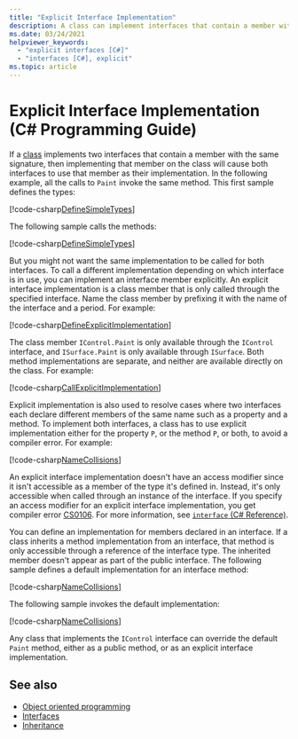 ```yaml
---
title: "Explicit Interface Implementation"
description: A class can implement interfaces that contain a member with the same signature in C#. Explicit implementation creates a class member specific to one interface.
ms.date: 03/24/2021
helpviewer_keywords: 
  - "explicit interfaces [C#]"
  - "interfaces [C#], explicit"
ms.topic: article
---
```

# Explicit Interface Implementation (C# Programming Guide)

If a [class](../../language-reference/keywords/class.md) implements two interfaces that contain a member with the same signature, then implementing that member on the class will cause both interfaces to use that member as their implementation. In the following example, all the calls to `Paint` invoke the same method. This first sample defines the types:

[!code-csharp[DefineSimpleTypes](~/samples/snippets/csharp/interfaces/ExplicitImplementation.cs#DefineTypes)]

The following sample calls the methods:

[!code-csharp[DefineSimpleTypes](~/samples/snippets/csharp/interfaces/ExplicitImplementation.cs#CallMethods)]

But you might not want the same implementation to be called for both interfaces. To call a different implementation depending on which interface is in use, you can implement an interface member explicitly. An explicit interface implementation is a class member that is only called through the specified interface. Name the class member by prefixing it with the name of the interface and a period. For example:

[!code-csharp[DefineExplicitImplementation](~/samples/snippets/csharp/interfaces/ExplicitImplementation.cs#ExplicitImplementation)]

The class member `IControl.Paint` is only available through the `IControl` interface, and `ISurface.Paint` is only available through `ISurface`. Both method implementations are separate, and neither are available directly on the class. For example:

[!code-csharp[CallExplicitImplementation](~/samples/snippets/csharp/interfaces/ExplicitImplementation.cs#CallExplicitImplementation)]

Explicit implementation is also used to resolve cases where two interfaces each declare different members of the same name such as a property and a method. To implement both interfaces, a class has to use explicit implementation either for the property `P`, or the method `P`, or both, to avoid a compiler error. For example:

[!code-csharp[NameCollisions](~/samples/snippets/csharp/interfaces/ExplicitImplementation.cs#NameCollision)]

An explicit interface implementation doesn't have an access modifier since it isn't accessible as a member of the type it's defined in. Instead, it's only accessible when called through an instance of the interface. If you specify an access modifier for an explicit interface implementation, you get compiler error [CS0106](../../language-reference/compiler-messages/cs0106.md). For more information, see [`interface` (C# Reference)](../../language-reference/keywords/interface.md).

You can define an implementation for members declared in an interface. If a class inherits a method implementation from an interface, that method is only accessible through a reference of the interface type. The inherited member doesn't appear as part of the public interface. The following sample defines a default implementation for an interface method:

[!code-csharp[NameCollisions](~/samples/snippets/csharp/interfaces/ExplicitImplementation.cs#DefaultImplementation)]

The following sample invokes the default implementation:

[!code-csharp[NameCollisions](~/samples/snippets/csharp/interfaces/ExplicitImplementation.cs#CallDefaultImplementation)]

Any class that implements the `IControl` interface can override the default `Paint` method, either as a public method, or as an explicit interface implementation.

## See also

- [Object oriented programming](../../fundamentals/object-oriented/index.md)
- [Interfaces](../../fundamentals/types/interfaces.md)
- [Inheritance](../../fundamentals/object-oriented/inheritance.md)
